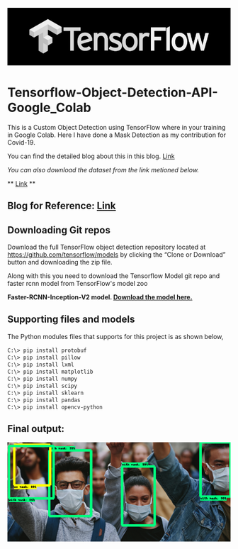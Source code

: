 <p align="center">
  <img src="output/tf.jpg">
</p>

# Tensorflow-Object-Detection-API-Google_Colab

This is a Custom Object Detection using TensorFlow where in your training in Google Colab. Here I have done a Mask Detection as my contribution for Covid-19. 

You can find the detailed blog about this in this blog. [Link](https://medium.com/@narenltk/train-your-own-dataset-for-object-detector-with-tensorflows-object-detector-api-53f74467f6d4)

*You can also download the dataset from the link metioned below.*

** [Link](https://github.com/prajnasb/observations) **

## Blog for Reference: [Link](https://medium.com/@narenltk/train-your-own-dataset-for-object-detector-with-tensorflows-object-detector-api-53f74467f6d4)

## Downloading Git repos

Download the full TensorFlow object detection repository located at https://github.com/tensorflow/models by clicking the “Clone or Download” button and downloading the zip file.

Along with this you need to download the Tensorflow Model git repo and faster rcnn model from TensorFlow's model zoo

**Faster-RCNN-Inception-V2 model. [Download the model here.](http://download.tensorflow.org/models/object_detection/faster_rcnn_inception_v2_coco_2018_01_28.tar.gz)**

## Supporting files and models

The Python modules files that supports for this project is as shown below,
  
```
C:\> pip install protobuf
C:\> pip install pillow
C:\> pip install lxml
C:\> pip install matplotlib
C:\> pip install numpy
C:\> pip install scipy
C:\> pip install sklearn
C:\> pip install pandas
C:\> pip install opencv-python
```
## Final output:

<p align="center">
  <img src="output/download.jpg">
</p>
